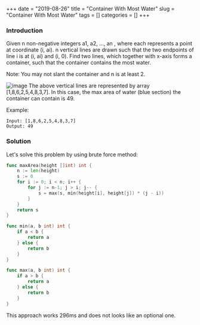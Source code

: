 +++
date = "2019-08-26"
title = "Container With Most Water"
slug = "Container With Most Water"
tags = []
categories = []
+++

### Introduction

Given n non-negative integers a1, a2, ..., an , where each represents a point at coordinate (i, ai). n vertical lines are drawn such that the two endpoints of line i is at (i, ai) and (i, 0). Find two lines, which together with x-axis forms a container, such that the container contains the most water.

Note: You may not slant the container and n is at least 2.

![image](/images/container-with-most-water.jpg)
The above vertical lines are represented by array [1,8,6,2,5,4,8,3,7]. In this case, the max area of water (blue section) the container can contain is 49.

 

Example:
```
Input: [1,8,6,2,5,4,8,3,7]
Output: 49
```

### Solution

Let's solve this problem by using brute force method:

``` go
func maxArea(height []int) int {
    n := len(height)
    s := 0
    for i := 0; i < n; i++ {
        for j := n-1; j > i; j-- {
            s = max(s, min(height[i], height[j]) * (j - i))
        }
    }
    return s
}

func min(a, b int) int {
    if a < b {
        return a
    } else {
        return b
    }
}

func max(a, b int) int {
    if a > b {
        return a
    } else {
        return b
    }
}
```

This approach works 296ms and does not looks like an optional one.
